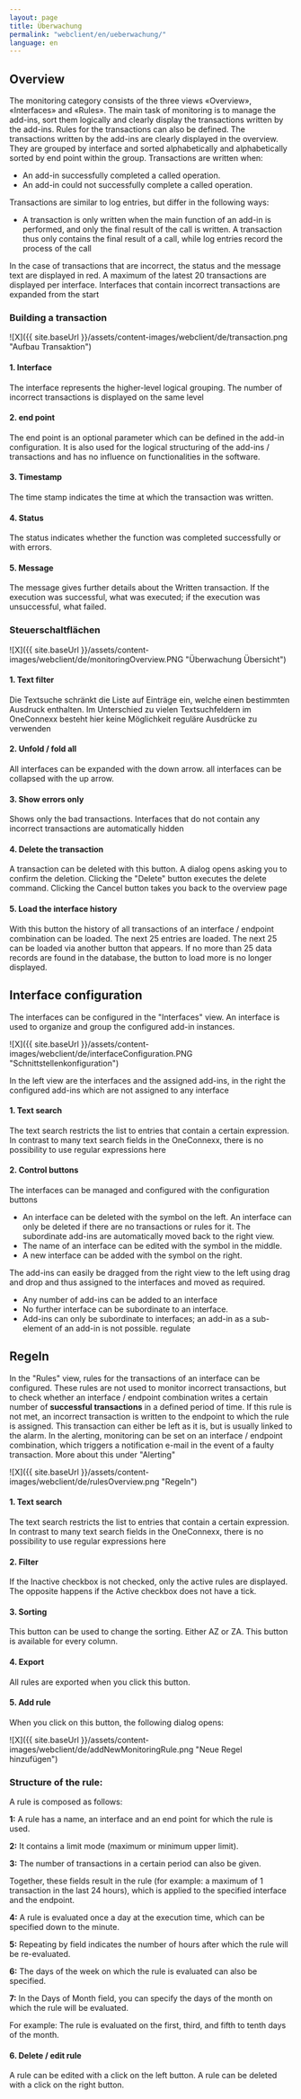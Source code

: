 ```yaml
---
layout: page
title: Überwachung
permalink: "webclient/en/ueberwachung/"
language: en
---
```

## Overview

The monitoring category consists of the three views «Overview», «Interfaces» and «Rules». The main task of monitoring is to manage the add-ins, sort them logically and clearly display the transactions written by the add-ins. Rules for the transactions can also be defined. The transactions written by the add-ins are clearly displayed in the overview. 
They are grouped by interface and sorted alphabetically and alphabetically sorted by end point within the group. Transactions are written when:

  * An add-in successfully completed a called operation.
  * An add-in could not successfully complete a called operation.

Transactions are similar to log entries, but differ in the following ways: 

  * A transaction is only written when the main function of an add-in is performed, and only the final result of the call is written.
A transaction thus only contains the final result of a call, while log entries record the process of the call

In the case of transactions that are incorrect, the status and the message text are displayed in red.
A maximum of the latest 20 transactions are displayed per interface. 
Interfaces that contain incorrect transactions are expanded from the start

### Building a transaction

![X]({{ site.baseUrl }}/assets/content-images/webclient/de/transaction.png "Aufbau Transaktion")  

#### 1. Interface  
  The interface represents the higher-level logical grouping. The number of incorrect transactions is displayed on the same level

#### 2. end point
  The end point is an optional parameter which can be defined in the add-in configuration. It is also used for the logical structuring of the add-ins / transactions and has no influence on functionalities in the software.
  
#### 3. Timestamp
  The time stamp indicates the time at which the transaction was written.
  
#### 4. Status
  The status indicates whether the function was completed successfully or with errors.
  
#### 5. Message
  The message gives further details about the Written transaction. If the execution was successful, what was executed; if the execution was unsuccessful, what failed.
  
### Steuerschaltflächen

![X]({{ site.baseUrl }}/assets/content-images/webclient/de/monitoringOverview.PNG "Überwachung Übersicht")

#### 1. Text filter
  Die Textsuche schränkt die Liste auf Einträge ein, welche einen bestimmten Ausdruck enthalten.
  Im Unterschied zu vielen Textsuchfeldern im OneConnexx besteht hier keine Möglichkeit reguläre Ausdrücke zu verwenden 

#### 2. Unfold / fold all
  All interfaces can be expanded with the down arrow. all interfaces can be collapsed with the up arrow.
  
#### 3. Show errors only
  Shows only the bad transactions. Interfaces that do not contain any incorrect transactions are automatically hidden
  
#### 4. Delete the transaction
  A transaction can be deleted with this button. A dialog opens asking you to confirm the deletion. Clicking the "Delete" button executes the delete command. Clicking the Cancel button takes you back to the overview page
  
#### 5. Load the interface history
  With this button the history of all transactions of an interface / endpoint combination can be loaded. The next 25 entries are loaded. The next 25 can be loaded via another button that appears. If no more than 25 data records are found in the database, the button to load more is no longer displayed.
  
## Interface configuration
The interfaces can be configured in the "Interfaces" view. An interface is used to organize and group the configured add-in instances.

![X]({{ site.baseUrl }}/assets/content-images/webclient/de/interfaceConfiguration.PNG "Schnittstellenkonfiguration")

In the left view are the interfaces and the assigned add-ins, in the right the configured add-ins which are not assigned to any interface

#### 1. Text search
The text search restricts the list to entries that contain a certain expression. In contrast to many text search fields in the OneConnexx, there is no possibility to use regular expressions here

#### 2. Control buttons
The interfaces can be managed and configured with the configuration buttons

* An interface can be deleted with the symbol on the left. An interface can only be deleted if there are no transactions or rules for it. The subordinate add-ins are automatically moved back to the right view.
* The name of an interface can be edited with the symbol in the middle.
* A new interface can be added with the symbol on the right.

The add-ins can easily be dragged from the right view to the left using drag and drop and thus assigned to the interfaces and moved as required.

* Any number of add-ins can be added to an interface
* No further interface can be subordinate to an interface.
* Add-ins can only be subordinate to interfaces; an add-in as a sub-element of an add-in is not possible. 
regulate
## Regeln
In the "Rules" view, rules for the transactions of an interface can be configured. These rules are not used to monitor incorrect transactions, but to check whether an interface / endpoint combination writes a certain number of __successful transactions__  in a defined period of time. If this rule is not met, an incorrect transaction is written to the endpoint to which the rule is assigned. This transaction can either be left as it is, but is usually linked to the alarm. In the alerting, monitoring can be set on an interface / endpoint combination, which triggers a notification e-mail in the event of a faulty transaction. More about this under "Alerting"

![X]({{ site.baseUrl }}/assets/content-images/webclient/de/rulesOverview.png "Regeln")

#### 1. Text search  
The text search restricts the list to entries that contain a certain expression. In contrast to many text search fields in the OneConnexx, there is no possibility to use regular expressions here

#### 2. Filter
If the Inactive checkbox is not checked, only the active rules are displayed. The opposite happens if the Active checkbox does not have a tick.

#### 3. Sorting  
This button can be used to change the sorting. Either AZ or ZA. This button is available for every column.

#### 4. Export
All rules are exported when you click this button.

#### 5. Add rule  
When you click on this button, the following dialog opens:

![X]({{ site.baseUrl }}/assets/content-images/webclient/de/addNewMonitoringRule.png "Neue Regel hinzufügen")  

### Structure of the rule:
A rule is composed as follows:

__1:__ A rule has a name, an interface and an end point for which the rule is used.

__2:__ It contains a limit mode (maximum or minimum upper limit).

__3:__ The number of transactions in a certain period can also be given.

Together, these fields result in the rule (for example: a maximum of 1 transaction in the last 24 hours), which is applied to the specified interface and the endpoint.

__4:__ A rule is evaluated once a day at the execution time, which can be specified down to the minute. 

__5:__ Repeating by field indicates the number of hours after which the rule will be re-evaluated.

__6:__ The days of the week on which the rule is evaluated can also be specified.

__7:__ In the Days of Month field, you can specify the days of the month on which the rule will be evaluated.

For example: The rule is evaluated on the first, third, and fifth to tenth days of the month.

#### 6. Delete / edit rule 
A rule can be edited with a click on the left button. A rule can be deleted with a click on the right button.
